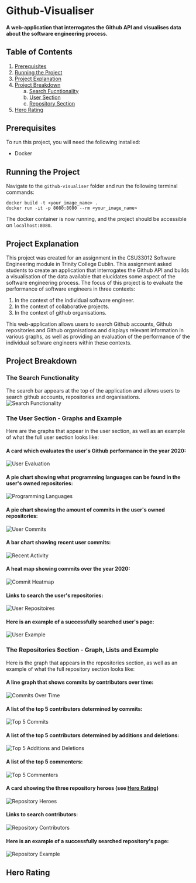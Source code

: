 # Github-Visualiser
#### A web-application that interrogates the Github API and visualises data about the software engineering process.

## Table of Contents
1. [Prerequisites](#prerequisites)
2. [Running the Project](#running-the-project)
3. [Project Explanation](#explanation)
4. [Project Breakdown](#project-breakdown)  
&nbsp;&nbsp;&nbsp;&nbsp;&nbsp;&nbsp;a. [Search Fucntionality](#the-search-functionality)  
&nbsp;&nbsp;&nbsp;&nbsp;&nbsp;&nbsp;b. [User Section](#the-user-section---graphs-and-example)  
&nbsp;&nbsp;&nbsp;&nbsp;&nbsp;&nbsp;c. [Repository Section](#the-repositories-section---graph-lists-and-example)
5. [Hero Rating](#hero-rating)

## Prerequisites
To run this project, you will need the following installed:

- Docker

## Running the Project
Navigate to the `github-visualiser` folder and run the following terminal commands:

```
docker build -t <your_image_name> .
docker run -it -p 8080:8080 --rm <your_image_name>
```
The docker container is now running, and the project should be accessible on `localhost:8080`.

## Project Explanation
This project was created for an assignment in the CSU33012 Software Engineering module in Trinity College Dublin. This
assignment asked students to create an application that interrogates the Github API and builds a visualisation of the data
available that elucidates some aspect of the software engineering process. The focus of this project is to evaluate the
performance of software engineers in three contexts:

1. In the context of the individual software engineer.
2. In the context of collaborative projects.
3. In the context of github organisations.

This web-application allows users to search Github accounts, Github repositories and Github organisations and
displays relevant information in various graphs, as well as providing an evaluation of the performance of the 
individual software engineers within these contexts.

## Project Breakdown
### The Search Functionality
The search bar appears at the top of the application and allows users to search github accounts, repositories and organisations.
![Search Functionality](img/search.gif)

### The User Section - Graphs and Example
Here are the graphs that appear in the user section, as well as an example of what the full user section looks like:  
#### A card which evaluates the user's Github performance in the year 2020:  
![User Evaluation](img/user-evaluation.PNG)
#### A pie chart showing what programming languages can be found in the user's owned repositories:  
![Programming Languages](img/user-languages.PNG)
#### A pie chart showing the amount of commits in the user's owned repositories:  
![User Commits](img/user-commits.PNG)
#### A bar chart showing recent user commits:  
![Recent Activity](img/user-recent-activity.PNG)
#### A heat map showing commits over the year 2020:  
![Commit Heatmap](img/user-heatmap.PNG)
#### Links to search the user's repositories:  
![User Repositoires](img/user-repos.PNG)
#### Here is an example of a successfully searched user's page:
![User Example](img/user-example.gif)

### The Repositories Section - Graph, Lists and Example
Here is the graph that appears in the repositories section, as well as an example of what the full repository section looks like:
#### A line graph that shows commits by contributors over time:  
![Commits Over Time](img/repo-over-time.PNG)  
#### A list of the top 5 contributors determined by commits:  
![Top 5 Commits](img/repo-top-five-commits.PNG)
#### A list of the top 5 contributors determined by additions and deletions:  
![Top 5 Additions and Deletions](img/repo-top-five-additions.PNG)  
#### A list of the top 5 commenters:  
![Top 5 Commenters](img/repo-top-five-commenters.PNG)  
#### A card showing the three repository heroes (see [Hero Rating](#hero-rating))  
![Repository Heroes](img/repo-heroes.PNG)  
#### Links to search contributors:  
![Repository Contributors](img/repo-contributors.PNG)
#### Here is an example of a successfully searched repository's page:  
![Repository Example](img/repo-example.gif)



## Hero Rating








